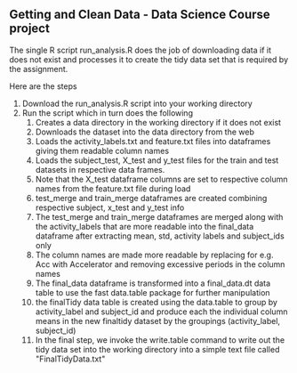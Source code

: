 ## Getting and Clean Data - Data Science Course project 

The single R script run_analysis.R does the job of downloading data if it does not exist and processes it to create
the tidy data set that is required by the assignment.

Here are the steps
1. Download the run_analysis.R script into your working directory
2. Run the script which in turn does the following
    1. Creates a data directory in the working directory if it does not exist
    2. Downloads the dataset into the data directory from the web
    3. Loads the activity_labels.txt and feature.txt files into dataframes giving them readable column names
    4. Loads the subject_test, X_test and y_test files for the train and test datasets in respective data frames. 
    5. Note that the X_test dataframe columns are set to respective column names from the feature.txt file during load
    6. test_merge and train_merge dataframes are created combining respective subject, x_test and y_test info
    7. The test_merge and train_merge dataframes are merged along with the activity_labels that are more readable into the final_data dataframe after extracting mean, std, activity labels and subject_ids only
    8. The column names are made more readable by replacing for e.g. Acc with Accelerator and removing excessive periods in the column names
    9. The final_data dataframe is transformed into a final_data.dt data table to use the fast data.table package for further manipulation
    10. the finalTidy data table is created using the data.table to group by activity_label and subject_id and produce each the individual column means in the new finaltidy dataset by the groupings (activity_label, subject_id)
    11. In the final step, we invoke the write.table command to write out the tidy data set into the working directory into a simple text file called "FinalTidyData.txt"